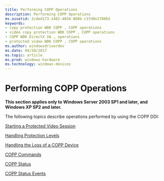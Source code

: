 ```yaml
---
title: Performing COPP Operations
description: Performing COPP Operations
ms.assetid: 2cded173-1462-4034-888b-c37d9e1708b5
keywords:
- copy protection WDK COPP , COPP operations
- video copy protection WDK COPP , COPP operations
- COPP WDK DirectX VA , operations
- protected video WDK COPP , COPP operations
ms.author: windowsdriverdev
ms.date: 04/20/2017
ms.topic: article
ms.prod: windows-hardware
ms.technology: windows-devices
---
```


# Performing COPP Operations


**This section applies only to Windows Server 2003 SP1 and later, and Windows XP SP2 and later.**

The following topics describe operations performed by using the COPP DDI:

[Starting a Protected Video Session](starting-a-protected-video-session.md)

[Handling Protection Levels](handling-protection-levels.md)

[Handling the Loss of a COPP Device](handling-the-loss-of-a-copp-device.md)

[COPP Commands](copp-commands.md)

[COPP Status](copp-status.md)

[COPP Status Events](copp-status-events.md)

 

 





